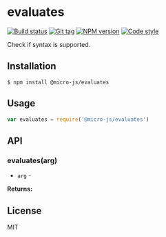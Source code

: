 
# evaluates

[![Build status][travis-image]][travis-url]
[![Git tag][git-image]][git-url]
[![NPM version][npm-image]][npm-url]
[![Code style][standard-image]][standard-url]

Check if syntax is supported.

## Installation

    $ npm install @micro-js/evaluates

## Usage

```js
var evaluates = require('@micro-js/evaluates')

```

## API

### evaluates(arg)

- `arg` -

**Returns:**

## License

MIT

[travis-image]: https://img.shields.io/travis/micro-js/evaluates.svg?style=flat-square
[travis-url]: https://travis-ci.org/micro-js/evaluates
[git-image]: https://img.shields.io/github/tag/micro-js/evaluates.svg
[git-url]: https://github.com/micro-js/evaluates
[standard-image]: https://img.shields.io/badge/code%20style-standard-brightgreen.svg?style=flat
[standard-url]: https://github.com/feross/standard
[npm-image]: https://img.shields.io/npm/v/@micro-js/evaluates.svg?style=flat-square
[npm-url]: https://npmjs.org/package/@micro-js/evaluates
